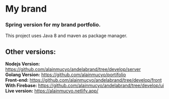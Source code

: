 # My brand
### Spring version for my brand portfolio. 
This project uses Java 8 and maven as package manager.<br/>
## Other versions: 
<b>Nodejs Version:</b> https://github.com/alainmucyo/andelabrand/tree/develop/server <br/>
<b>Golang Version:</b> https://github.com/alainmucyo/portifolio <br/>
<b>Front-end:</b> https://github.com/alainmucyo/andelabrand/tree/develop/front <br/>
<b>With Firebase:</b> https://github.com/alainmucyo/andelabrand/tree/develop/ui <br/>
<b>Live version:</b> https://alainmucyo.netlify.app/